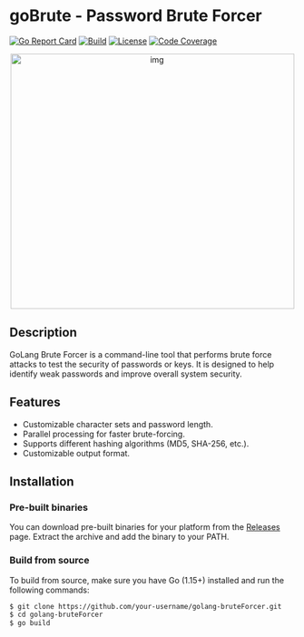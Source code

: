 # goBrute - Password Brute Forcer

[![Go Report Card](https://goreportcard.com/badge/github.com/tomp332/gobrute?branch=main)](https://goreportcard.com/report/github.com/tomp332/gobrute)
[![Build](https://github.com/tomp332/gobrute/actions/workflows/main.yml/badge.svg)](https://github.com/tomp332/gobrute/actions/workflows/main.yml)
[![License](https://img.shields.io/github/license/tomp332/gobrute.svg)](https://github.com/tomp332/gobrute/blob/main/LICENSE.md)
[![Code Coverage](https://codecov.io/gh/tomp332/gobrute/settings/badge.svg)](https://codecov.io/gh/tomp332/gobrute?branch=main)

<div align="center"> 
  <img alt="img" src="https://github.com/tomp332/gobrute/assets/47506972/893e19a0-9ee8-47a7-93e9-84fa617eb163" width="500" height="450" />
</div>

## Description

GoLang Brute Forcer is a command-line tool that performs brute force attacks to test the security of passwords or keys.
It is designed to help identify weak passwords and improve overall system security.


## Features

- Customizable character sets and password length.
- Parallel processing for faster brute-forcing.
- Supports different hashing algorithms (MD5, SHA-256, etc.).
- Customizable output format.

## Installation

### Pre-built binaries

You can download pre-built binaries for your platform from
the [Releases](https://github.com/your-username/golang-bruteForcer/releases) page. Extract the archive and add the
binary to your PATH.

### Build from source

To build from source, make sure you have Go (1.15+) installed and run the following commands:

```bash
$ git clone https://github.com/your-username/golang-bruteForcer.git
$ cd golang-bruteForcer
$ go build
